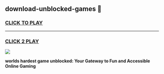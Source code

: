 
## download-unblocked-games 👋
<h3>
<a href="https://premium.freeplayer.one?title=download-unblocked-games&ref=14F">CLICK TO PLAY</a></h3>
<hr>

<h3>
<a href="https://premium.freeplayer.one?title=download-unblocked-games&ref=14F">CLICK 2 PLAY</a>
  
</h3>

<a href="https://premium.freeplayer.one?title=download-unblocked-games&ref=12F/"><img src="https://clearcache.store/games.png"></a>


**worlds hardest game unblocked: Your Gateway to Fun and Accessible Online Gaming**
